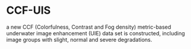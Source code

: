 # CCF-UIS
 
 a new CCF (Colorfulness, Contrast and Fog density) metric-based underwater image enhancement (UIE) data set is constructed, including image groups with slight, normal and severe degradations.
